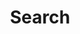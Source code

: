 ---
title: Search
slug: search
layout: search
outputs:
    - html
    - json
menu:
    main:
        weight: -60
        params: 
            icon: search
---